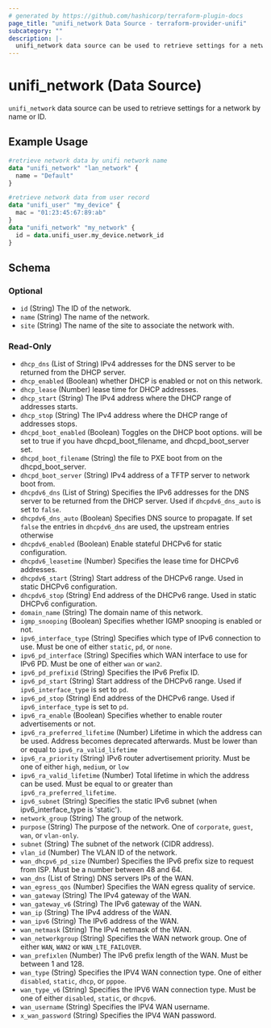 ```yaml
---
# generated by https://github.com/hashicorp/terraform-plugin-docs
page_title: "unifi_network Data Source - terraform-provider-unifi"
subcategory: ""
description: |-
  unifi_network data source can be used to retrieve settings for a network by name or ID.
---
```


# unifi_network (Data Source)

`unifi_network` data source can be used to retrieve settings for a network by name or ID.

## Example Usage

```terraform
#retrieve network data by unifi network name
data "unifi_network" "lan_network" {
  name = "Default"
}

#retrieve network data from user record
data "unifi_user" "my_device" {
  mac = "01:23:45:67:89:ab"
}
data "unifi_network" "my_network" {
  id = data.unifi_user.my_device.network_id
}
```

<!-- schema generated by tfplugindocs -->
## Schema

### Optional

- `id` (String) The ID of the network.
- `name` (String) The name of the network.
- `site` (String) The name of the site to associate the network with.

### Read-Only

- `dhcp_dns` (List of String) IPv4 addresses for the DNS server to be returned from the DHCP server.
- `dhcp_enabled` (Boolean) whether DHCP is enabled or not on this network.
- `dhcp_lease` (Number) lease time for DHCP addresses.
- `dhcp_start` (String) The IPv4 address where the DHCP range of addresses starts.
- `dhcp_stop` (String) The IPv4 address where the DHCP range of addresses stops.
- `dhcpd_boot_enabled` (Boolean) Toggles on the DHCP boot options. will be set to true if you have dhcpd_boot_filename, and dhcpd_boot_server set.
- `dhcpd_boot_filename` (String) the file to PXE boot from on the dhcpd_boot_server.
- `dhcpd_boot_server` (String) IPv4 address of a TFTP server to network boot from.
- `dhcpdv6_dns` (List of String) Specifies the IPv6 addresses for the DNS server to be returned from the DHCP server. Used if `dhcpdv6_dns_auto` is set to `false`.
- `dhcpdv6_dns_auto` (Boolean) Specifies DNS source to propagate. If set `false` the entries in `dhcpdv6_dns` are used, the upstream entries otherwise
- `dhcpdv6_enabled` (Boolean) Enable stateful DHCPv6 for static configuration.
- `dhcpdv6_leasetime` (Number) Specifies the lease time for DHCPv6 addresses.
- `dhcpdv6_start` (String) Start address of the DHCPv6 range. Used in static DHCPv6 configuration.
- `dhcpdv6_stop` (String) End address of the DHCPv6 range. Used in static DHCPv6 configuration.
- `domain_name` (String) The domain name of this network.
- `igmp_snooping` (Boolean) Specifies whether IGMP snooping is enabled or not.
- `ipv6_interface_type` (String) Specifies which type of IPv6 connection to use. Must be one of either `static`, `pd`, or `none`.
- `ipv6_pd_interface` (String) Specifies which WAN interface to use for IPv6 PD. Must be one of either `wan` or `wan2`.
- `ipv6_pd_prefixid` (String) Specifies the IPv6 Prefix ID.
- `ipv6_pd_start` (String) Start address of the DHCPv6 range. Used if `ipv6_interface_type` is set to `pd`.
- `ipv6_pd_stop` (String) End address of the DHCPv6 range. Used if `ipv6_interface_type` is set to `pd`.
- `ipv6_ra_enable` (Boolean) Specifies whether to enable router advertisements or not.
- `ipv6_ra_preferred_lifetime` (Number) Lifetime in which the address can be used. Address becomes deprecated afterwards. Must be lower than or equal to `ipv6_ra_valid_lifetime`
- `ipv6_ra_priority` (String) IPv6 router advertisement priority. Must be one of either `high`, `medium`, or `low`
- `ipv6_ra_valid_lifetime` (Number) Total lifetime in which the address can be used. Must be equal to or greater than `ipv6_ra_preferred_lifetime`.
- `ipv6_subnet` (String) Specifies the static IPv6 subnet (when ipv6_interface_type is 'static').
- `network_group` (String) The group of the network.
- `purpose` (String) The purpose of the network. One of `corporate`, `guest`, `wan`, or `vlan-only`.
- `subnet` (String) The subnet of the network (CIDR address).
- `vlan_id` (Number) The VLAN ID of the network.
- `wan_dhcpv6_pd_size` (Number) Specifies the IPv6 prefix size to request from ISP. Must be a number between 48 and 64.
- `wan_dns` (List of String) DNS servers IPs of the WAN.
- `wan_egress_qos` (Number) Specifies the WAN egress quality of service.
- `wan_gateway` (String) The IPv4 gateway of the WAN.
- `wan_gateway_v6` (String) The IPv6 gateway of the WAN.
- `wan_ip` (String) The IPv4 address of the WAN.
- `wan_ipv6` (String) The IPv6 address of the WAN.
- `wan_netmask` (String) The IPv4 netmask of the WAN.
- `wan_networkgroup` (String) Specifies the WAN network group. One of either `WAN`, `WAN2` or `WAN_LTE_FAILOVER`.
- `wan_prefixlen` (Number) The IPv6 prefix length of the WAN. Must be between 1 and 128.
- `wan_type` (String) Specifies the IPV4 WAN connection type. One of either `disabled`, `static`, `dhcp`, or `pppoe`.
- `wan_type_v6` (String) Specifies the IPV6 WAN connection type. Must be one of either `disabled`, `static`, or `dhcpv6`.
- `wan_username` (String) Specifies the IPV4 WAN username.
- `x_wan_password` (String) Specifies the IPV4 WAN password.


